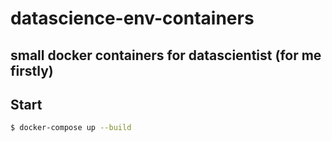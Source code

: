 # datascience-env-containers

## small docker containers for datascientist (for me firstly)

## Start

```bash
$ docker-compose up --build
```
